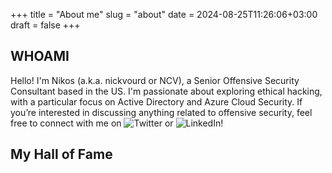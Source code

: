 +++
title = "About me"
slug = "about"
date = 2024-08-25T11:26:06+03:00
draft = false
+++

## WHOAMI

Hello! I'm Nikos (a.k.a. nickvourd or NCV), a Senior Offensive Security Consultant based in the US. I'm passionate about exploring ethical hacking, with a particular focus on Active Directory and Azure Cloud Security. If you’re interested in discussing anything related to offensive security, feel free to connect with me on ![Twitter](https://x.com/nickvourd) or ![LinkedIn](https://www.linkedin.com/in/nickvourd/)!

## My Hall of Fame
